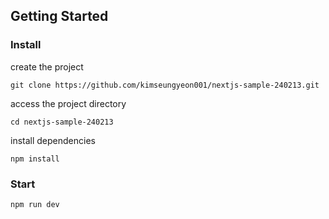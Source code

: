 ## Getting Started

### Install

create the project

```
git clone https://github.com/kimseungyeon001/nextjs-sample-240213.git
```

access the project directory

```
cd nextjs-sample-240213
```

install dependencies

```
npm install
```

### Start

```
npm run dev
```
